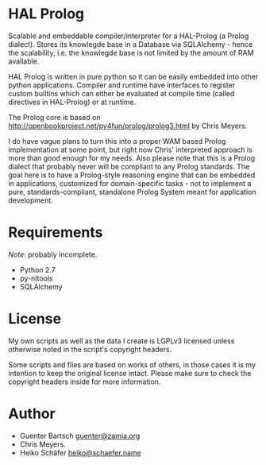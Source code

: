 # HAL Prolog

Scalable and embeddable compiler/interpreter for a HAL-Prolog (a Prolog dialect). Stores its knowlegde base in a
Database via SQLAlchemy - hence the scalability, i.e. the knowlegde base is not limited by the amount of RAM available.

HAL Prolog is written in pure python so it can be easily embedded into other python applications. Compiler and runtime
have interfaces to register custom builtins which can either be evaluated at compile time (called directives in
HAL-Prolog) or at runtime.

The Prolog core is based on http://openbookproject.net/py4fun/prolog/prolog3.html by Chris Meyers.

I do have vague plans to turn this into a proper WAM based Prolog implementation at some point, but right now Chris'
interpreted approach is more than good enough for my needs. Also please note that this is a Prolog dialect that probably
never will be compliant to any Prolog standards. The goal here is to have a Prolog-style reasoning engine that can be
embedded in applications, customized for domain-specific tasks - not to implement a pure, standards-compliant,
standalone Prolog System meant for application development.

Requirements
============

*Note*: probably incomplete.

* Python 2.7
* py-nltools
* SQLAlchemy


License
=======

My own scripts as well as the data I create is LGPLv3 licensed unless otherwise noted in the script's copyright headers.

Some scripts and files are based on works of others, in those cases it is my
intention to keep the original license intact. Please make sure to check the
copyright headers inside for more information.

Author
======

* Guenter Bartsch <guenter@zamia.org>
* Chris Meyers.
* Heiko Schäfer <heiko@schaefer.name>

